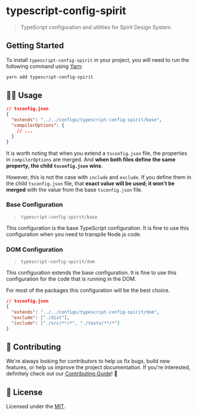 # typescript-config-spirit

> TypeScript configuration and utilities for Spirit Design System.

## Getting Started

To install `typescript-config-spirit` in your project, you will need to run the
following command using [Yarn][yarn]:

```bash
yarn add typescript-config-spirit
```

## 👨‍💻 Usage

```json
// tsconfig.json
{
  "extends": "../../configs/typescript-config-spirit/base",
  "compilerOptions": {
    // ...
  }
}
```

It is worth noting that when you extend a `tsconfig.json` file, the properties in `compilerOptions` are merged.
And **when both files define the same property, the child `tsconfig.json` wins**.

However, this is not the case with `include` and `exclude`.
If you define them in the child `tsconfig.json` file, that **exact value will be used; it won't be merged** with the value from the base `tsconfig.json` file.

### Base Configuration

> `typescript-config-spirit/base`

This configuration is the base TypeScript configuration.
It is fine to use this configuration when you need to transpile Node.js code.

### DOM Configuration

> `typescript-config-spirit/dom`

This configuration extends the base configuration.
It is fine to use this configuration for the code that is running in the DOM.

For most of the packages this configuration will be the best choice.

```json
// tsconfig.json
{
  "extends": "../../configs/typescript-config-spirit/dom",
  "exclude": ["./dist"],
  "include": ["./src/**/*", "./tests/**/*"]
}
```

## 🙌 Contributing

We're always looking for contributors to help us fix bugs, build new features,
or help us improve the project documentation. If you're interested, definitely
check out our [Contributing Guide][contributing]! 👀

## 📝 License

Licensed under the [MIT][license].

[yarn]: https://yarnpkg.com/en/
[contributing]: https://github.com/lmc-eu/spirit-design-system/blob/main/CONTRIBUTING.md
[license]: https://github.com/lmc-eu/spirit-design-system/blob/main/LICENSE.md
